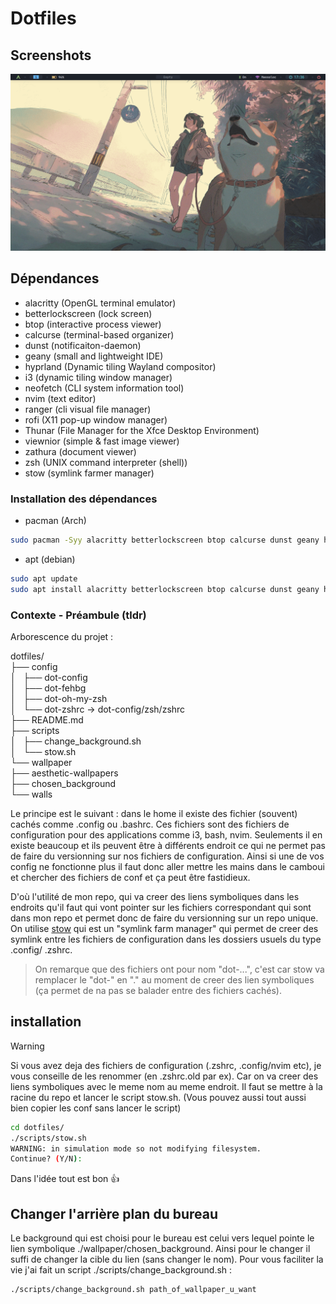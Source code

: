 # Dotfiles

## Screenshots

![screen 1](assets/1.png)

## Dépendances

- alacritty (OpenGL terminal emulator)
- betterlockscreen (lock screen)
- btop (interactive process viewer)
- calcurse (terminal-based organizer)
- dunst (notificaiton-daemon)
- geany (small and lightweight IDE)
- hyprland (Dynamic tiling Wayland compositor)
- i3 (dynamic tiling window manager)
- neofetch (CLI system information tool)
- nvim (text editor)
- ranger (cli visual file manager)
- rofi (X11 pop-up window manager)
- Thunar (File Manager for the Xfce Desktop Environment)
- viewnior (simple & fast image viewer)
- zathura (document viewer)
- zsh (UNIX command interpreter (shell))
- stow (symlink farmer manager)

### Installation des dépendances

- pacman (Arch)

```sh
sudo pacman -Syy alacritty betterlockscreen btop calcurse dunst geany hyprland i3 neofetch nvim ranger rofi Thunar viewnior zathura zsh stow
```

- apt (debian)

```sh
sudo apt update
sudo apt install alacritty betterlockscreen btop calcurse dunst geany hyprland i3 neofetch nvim ranger rofi Thunar viewnior zathura zsh stow
```

### Contexte - Préambule (tldr)

Arborescence du projet :

dotfiles/  
├── config  
│   ├── dot-config  
│   ├── dot-fehbg  
│   ├── dot-oh-my-zsh  
│   └── dot-zshrc -> dot-config/zsh/zshrc  
├── README.md  
├── scripts  
│   ├── change_background.sh  
│   └── stow.sh  
└── wallpaper  
├── aesthetic-wallpapers  
├── chosen_background  
└── walls

Le principe est le suivant : dans le home il existe des fichier (souvent) cachés comme .config ou .bashrc. Ces fichiers sont des fichiers de configuration pour des applications comme i3, bash, nvim. Seulements il en existe beaucoup et ils peuvent être à différents endroit ce qui ne permet pas de faire du versionning sur nos fichiers de configuration. Ainsi si une de vos config ne fonctionne plus il faut donc aller mettre les mains dans le camboui et chercher des fichiers de conf et ça peut être fastidieux.

D'où l'utilité de mon repo, qui va creer des liens symboliques dans les endroits qu'il faut qui vont pointer sur les fichiers correspondant qui sont dans mon repo et permet donc de faire du versionning sur un repo unique.
On utilise [stow](https://www.gnu.org/software/stow/manual/stow.html) qui est un "symlink farm manager" qui permet de creer des symlink entre les fichiers de configuration dans les dossiers usuels du type .config/ .zshrc.

> On remarque que des fichiers ont pour nom "dot-...", c'est car stow va remplacer le "dot-" en "." au moment de creer des lien symboliques (ça permet de na pas se balader entre des fichiers cachés).

## installation

> [!WARNING]
> Si vous avez deja des fichiers de configuration (.zshrc, .config/nvim etc), je vous conseille de les renommer (en .zshrc.old par ex). Car on va creer des liens symboliques avec le meme nom au meme endroit.
> Il faut se mettre à la racine du repo et lancer le script stow.sh. (Vous pouvez aussi tout aussi bien copier les conf sans lancer le script)

```sh
cd dotfiles/
./scripts/stow.sh
WARNING: in simulation mode so not modifying filesystem.
Continue? (Y/N):
```

Dans l'idée tout est bon :thumbsup:

## Changer l'arrière plan du bureau

Le background qui est choisi pour le bureau est celui vers lequel pointe le lien symbolique ./wallpaper/chosen_background. Ainsi pour le changer il suffi de changer la cible du lien (sans changer le nom). Pour vous faciliter la vie j'ai fait un script ./scripts/change_background.sh :

```sh
./scripts/change_background.sh path_of_wallpaper_u_want
```
